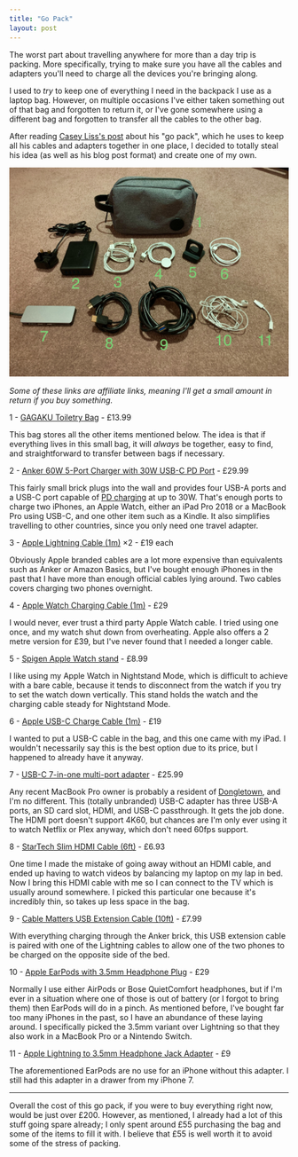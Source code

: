 ```yaml
---
title: "Go Pack"
layout: post
---
```


The worst part about travelling anywhere for more than a day trip is packing. More specifically, trying to make sure you have all the cables and adapters you'll need to charge all the devices you're bringing along.

I used to _try_ to keep one of everything I need in the backpack I use as a laptop bag. However, on multiple occasions I've either taken something out of that bag and forgotten to return it, or I've gone somewhere using a different bag and forgotten to transfer all the cables to the other bag.

After reading [Casey Liss's post][casey] about his "go pack", which he uses to keep all his cables and adapters together in one place, I decided to totally steal his idea (as well as his blog post format) and create one of my own. <!-- more -->

![Photo of my go pack and the items it contains][photo]

_Some of these links are affiliate links, meaning I'll get a small amount in return if you buy something._

1 - [GAGAKU Toiletry Bag][toiletry_bag] - £13.99

This bag stores all the other items mentioned below. The idea is that if everything lives in this small bag, it will _always_ be together, easy to find, and straightforward to transfer between bags if necessary.

2 - [Anker 60W 5-Port Charger with 30W USB-C PD Port][power_adapter] - £29.99

This fairly small brick plugs into the wall and provides four USB-A ports and a USB-C port capable of [PD charging][usb_pd] at up to 30W. That's enough ports to charge two iPhones, an Apple Watch, either an iPad Pro 2018 or a MacBook Pro using USB-C, and one other item such as a Kindle. It also simplifies travelling to other countries, since you only need one travel adapter.

3 - [Apple Lightning Cable (1m)][lightning_cable] ×2 - £19 each

Obviously Apple branded cables are a lot more expensive than equivalents such as Anker or Amazon Basics, but I've bought enough iPhones in the past that I have more than enough official cables lying around. Two cables covers charging two phones overnight.

4 - [Apple Watch Charging Cable (1m)][watch_cable] - £29

I would never, ever trust a third party Apple Watch cable. I tried using one once, and my watch shut down from overheating. Apple also offers a 2 metre version for £39, but I've never found that I needed a longer cable.

5 - [Spigen Apple Watch stand][watch_stand] - £8.99

I like using my Apple Watch in Nightstand Mode, which is difficult to achieve with a bare cable, because it tends to disconnect from the watch if you try to set the watch down vertically. This stand holds the watch and the charging cable steady for Nightstand Mode.

6 - [Apple USB-C Charge Cable (1m)][usb_c_cable] - £19

I wanted to put a USB-C cable in the bag, and this one came with my iPad. I wouldn't necessarily say this is the best option due to its price, but I happened to already have it anyway.

7 - [USB-C 7-in-one multi-port adapter][multiport] - £25.99

Any recent MacBook Pro owner is probably a resident of [Dongletown][dongletown], and I'm no different. This (totally unbranded) USB-C adapter has three USB-A ports, an SD card slot, HDMI, and USB-C passthrough. It gets the job done. The HDMI port doesn't support 4K60, but chances are I'm only ever using it to watch Netflix or Plex anyway, which don't need 60fps support.

8 - [StarTech Slim HDMI Cable (6ft)][hdmi] - £6.93

One time I made the mistake of going away without an HDMI cable, and ended up having to watch videos by balancing my laptop on my lap in bed. Now I bring this HDMI cable with me so I can connect to the TV which is usually around somewhere. I picked this particular one because it's incredibly thin, so takes up less space in the bag.

9 - [Cable Matters USB Extension Cable (10ft)][usb_extension] - £7.99

With everything charging through the Anker brick, this USB extension cable is paired with one of the Lightning cables to allow one of the two phones to be charged on the opposite side of the bed.

10 - [Apple EarPods with 3.5mm Headphone Plug][headphones] - £29

Normally I use either AirPods or Bose QuietComfort headphones, but if I'm ever in a situation where one of those is out of battery (or I forgot to bring them) then EarPods will do in a pinch. As mentioned before, I've bought far too many iPhones in the past, so I have an abundance of these laying around. I specifically picked the 3.5mm variant over Lightning so that they also work in a MacBook Pro or a Nintendo Switch.

11 - [Apple Lightning to 3.5mm Headphone Jack Adapter][headphone_adapter] - £9

The aforementioned EarPods are no use for an iPhone without this adapter. I still had this adapter in a drawer from my iPhone 7.

***

Overall the cost of this go pack, if you were to buy everything right now, would be just over £200. However, as mentioned, I already had a lot of this stuff going spare already; I only spent around £55 purchasing the bag and some of the items to fill it with. I believe that £55 is well worth it to avoid some of the stress of packing.


[photo]: /images/2018/12/28/go-pack.jpg

[casey]: https://www.caseyliss.com/2018/10/17/go-pack-2018
[usb_pd]: https://en.wikipedia.org/wiki/USB-C#USB_Power_Delivery_specification
[dongletown]: https://www.relay.fm/upgrade/114

[toiletry_bag]: https://amzn.to/2zYi8mz
[power_adapter]: https://amzn.to/2Cgb0DT
[lightning_cable]: https://www.apple.com/uk/shop/product/MQUE2ZM/A/lightning-to-usb-cable-1m
[watch_cable]: https://www.apple.com/uk/shop/product/MU9G2ZM/A/apple-watch-magnetic-charger-to-usb-cable-1m
[watch_stand]: https://amzn.to/2Sl57dX
[usb_c_cable]: https://www.apple.com/uk/shop/product/MUF72ZM/A/usb-c-charge-cable-1m
[multiport]: https://amzn.to/2Cf53qK
[usb_extension]: https://amzn.to/2Bq278Y
[hdmi]: https://amzn.to/2S6QgEa
[headphones]: https://www.apple.com/uk/shop/product/MNHF2ZM/A/earpods-with-35mm-headphone-plug
[headphone_adapter]: https://www.apple.com/uk/shop/product/MMX62ZM/A/lightning-to-35mm-headphone-jack-adapter